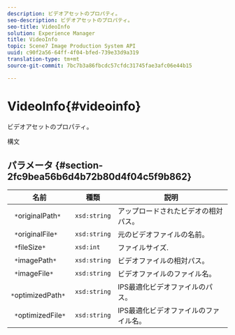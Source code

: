 ```yaml
---
description: ビデオアセットのプロパティ。
seo-description: ビデオアセットのプロパティ。
seo-title: VideoInfo
solution: Experience Manager
title: VideoInfo
topic: Scene7 Image Production System API
uuid: c90f2a56-64ff-4f04-bfed-739e33d9a319
translation-type: tm+mt
source-git-commit: 7bc7b3a86fbcdc57cfdc31745fae3afc06e44b15

---
```



# VideoInfo{#videoinfo}

ビデオアセットのプロパティ。

構文

## パラメータ {#section-2fc9bea56b6d4b72b80d4f04c5f9b862}

| 名前 | 種類 | 説明 |
|---|---|---|
| ` *`originalPath`*` | `xsd:string` | アップロードされたビデオの相対パス。 |
| ` *`originalFile`*` | `xsd:string` | 元のビデオファイルの名前。 |
| ` *`fileSize`*` | `xsd:int` | ファイルサイズ. |
| ` *`imagePath`*` | `xsd:string` | ビデオファイルの相対パス。 |
| ` *`imageFile`*` | `xsd:string` | ビデオファイルのファイル名。 |
| ` *`optimizedPath`*` | `xsd:string` | IPS最適化ビデオファイルのパス。 |
| ` *`optimizedFile`*` | `xsd:string` | IPS最適化ビデオファイルのファイル名。 |

